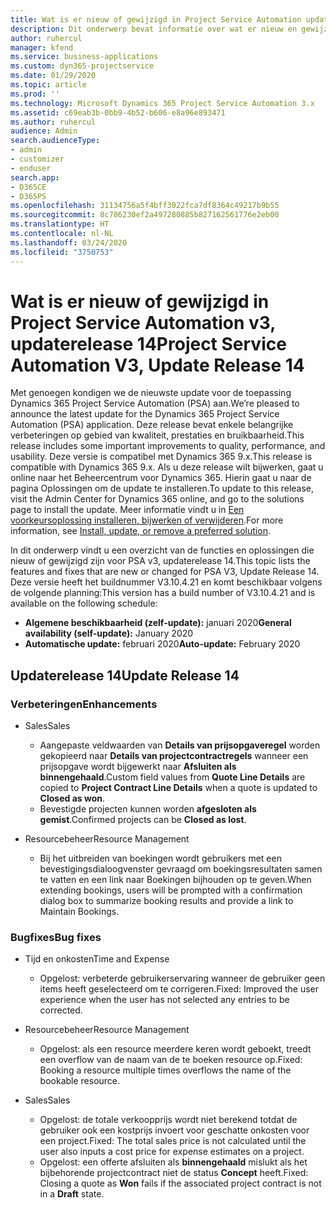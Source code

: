 ```yaml
---
title: Wat is er nieuw of gewijzigd in Project Service Automation updaterelease 14, v3
description: Dit onderwerp bevat informatie over wat er nieuw en gewijzigd is in Project Service Automation updaterelease 14, v3.
author: ruhercul
manager: kfend
ms.service: business-applications
ms.custom: dyn365-projectservice
ms.date: 01/29/2020
ms.topic: article
ms.prod: ''
ms.technology: Microsoft Dynamics 365 Project Service Automation 3.x
ms.assetid: c69eab3b-0bb9-4b52-b606-e8a96e893471
ms.author: ruhercul
audience: Admin
search.audienceType:
- admin
- customizer
- enduser
search.app:
- D365CE
- D365PS
ms.openlocfilehash: 31134756a5f4bff3022fca7df8364c49217b9b55
ms.sourcegitcommit: 8c786230ef2a497280885b827162561776e2eb00
ms.translationtype: HT
ms.contentlocale: nl-NL
ms.lasthandoff: 03/24/2020
ms.locfileid: "3750753"
---
```

# <a name="project-service-automation-v3-update-release-14"></a><span data-ttu-id="eda81-103">Wat is er nieuw of gewijzigd in Project Service Automation v3, updaterelease 14</span><span class="sxs-lookup"><span data-stu-id="eda81-103">Project Service Automation V3, Update Release 14</span></span>
<span data-ttu-id="eda81-104">Met genoegen kondigen we de nieuwste update voor de toepassing Dynamics 365 Project Service Automation (PSA) aan.</span><span class="sxs-lookup"><span data-stu-id="eda81-104">We’re pleased to announce the latest update for the Dynamics 365 Project Service Automation (PSA) application.</span></span> <span data-ttu-id="eda81-105">Deze release bevat enkele belangrijke verbeteringen op gebied van kwaliteit, prestaties en bruikbaarheid.</span><span class="sxs-lookup"><span data-stu-id="eda81-105">This release includes some important improvements to quality, performance, and usability.</span></span> <span data-ttu-id="eda81-106">Deze versie is compatibel met Dynamics 365 9.x.</span><span class="sxs-lookup"><span data-stu-id="eda81-106">This release is compatible with Dynamics 365 9.x.</span></span> <span data-ttu-id="eda81-107">Als u deze release wilt bijwerken, gaat u online naar het Beheercentrum voor Dynamics 365. Hierin gaat u naar de pagina Oplossingen om de update te installeren.</span><span class="sxs-lookup"><span data-stu-id="eda81-107">To update to this release, visit the Admin Center for Dynamics 365 online, and go to the solutions page to install the update.</span></span> <span data-ttu-id="eda81-108">Meer informatie vindt u in [Een voorkeursoplossing installeren, bijwerken of verwijderen](https://docs.microsoft.com/power-platform/admin/install-remove-preferred-solution).</span><span class="sxs-lookup"><span data-stu-id="eda81-108">For more information, see [Install, update, or remove a preferred solution](https://docs.microsoft.com/power-platform/admin/install-remove-preferred-solution).</span></span>

<span data-ttu-id="eda81-109">In dit onderwerp vindt u een overzicht van de functies en oplossingen die nieuw of gewijzigd zijn voor PSA v3, updaterelease 14.</span><span class="sxs-lookup"><span data-stu-id="eda81-109">This topic lists the features and fixes that are new or changed for PSA V3, Update Release 14.</span></span> <span data-ttu-id="eda81-110">Deze versie heeft het buildnummer V3.10.4.21 en komt beschikbaar volgens de volgende planning:</span><span class="sxs-lookup"><span data-stu-id="eda81-110">This version has a build number of V3.10.4.21 and is available on the following schedule:</span></span>

- <span data-ttu-id="eda81-111">**Algemene beschikbaarheid (zelf-update):** januari 2020</span><span class="sxs-lookup"><span data-stu-id="eda81-111">**General availability (self-update):** January 2020</span></span>
- <span data-ttu-id="eda81-112">**Automatische update:** februari 2020</span><span class="sxs-lookup"><span data-stu-id="eda81-112">**Auto-update:** February 2020</span></span>

## <a name="update-release-14"></a><span data-ttu-id="eda81-113">Updaterelease 14</span><span class="sxs-lookup"><span data-stu-id="eda81-113">Update Release 14</span></span>

### <a name="enhancements"></a><span data-ttu-id="eda81-114">Verbeteringen</span><span class="sxs-lookup"><span data-stu-id="eda81-114">Enhancements</span></span>

- <span data-ttu-id="eda81-115">Sales</span><span class="sxs-lookup"><span data-stu-id="eda81-115">Sales</span></span>

     - <span data-ttu-id="eda81-116">Aangepaste veldwaarden van **Details van prijsopgaveregel** worden gekopieerd naar **Details van projectcontractregels** wanneer een prijsopgave wordt bijgewerkt naar **Afsluiten als binnengehaald**.</span><span class="sxs-lookup"><span data-stu-id="eda81-116">Custom field values from **Quote Line Details** are copied to **Project Contract Line Details** when a quote is updated to **Closed as won**.</span></span>
     - <span data-ttu-id="eda81-117">Bevestigde projecten kunnen worden **afgesloten als gemist**.</span><span class="sxs-lookup"><span data-stu-id="eda81-117">Confirmed projects can be **Closed as lost**.</span></span>

- <span data-ttu-id="eda81-118">Resourcebeheer</span><span class="sxs-lookup"><span data-stu-id="eda81-118">Resource Management</span></span>

     - <span data-ttu-id="eda81-119">Bij het uitbreiden van boekingen wordt gebruikers met een bevestigingsdialoogvenster gevraagd om boekingsresultaten samen te vatten en een link naar Boekingen bijhouden op te geven.</span><span class="sxs-lookup"><span data-stu-id="eda81-119">When extending bookings, users will be prompted with a confirmation dialog box to summarize booking results and provide a link to Maintain Bookings.</span></span>


### <a name="bug-fixes"></a><span data-ttu-id="eda81-120">Bugfixes</span><span class="sxs-lookup"><span data-stu-id="eda81-120">Bug fixes</span></span>

- <span data-ttu-id="eda81-121">Tijd en onkosten</span><span class="sxs-lookup"><span data-stu-id="eda81-121">Time and Expense</span></span>

     - <span data-ttu-id="eda81-122">Opgelost: verbeterde gebruikerservaring wanneer de gebruiker geen items heeft geselecteerd om te corrigeren.</span><span class="sxs-lookup"><span data-stu-id="eda81-122">Fixed: Improved the user experience when the user has not selected any entries to be corrected.</span></span>

- <span data-ttu-id="eda81-123">Resourcebeheer</span><span class="sxs-lookup"><span data-stu-id="eda81-123">Resource Management</span></span>

     - <span data-ttu-id="eda81-124">Opgelost: als een resource meerdere keren wordt geboekt, treedt een overflow van de naam van de te boeken resource op.</span><span class="sxs-lookup"><span data-stu-id="eda81-124">Fixed: Booking a resource multiple times overflows the name of the bookable resource.</span></span>

- <span data-ttu-id="eda81-125">Sales</span><span class="sxs-lookup"><span data-stu-id="eda81-125">Sales</span></span>

     - <span data-ttu-id="eda81-126">Opgelost: de totale verkoopprijs wordt niet berekend totdat de gebruiker ook een kostprijs invoert voor geschatte onkosten voor een project.</span><span class="sxs-lookup"><span data-stu-id="eda81-126">Fixed: The total sales price is not calculated until the user also inputs a cost price for expense estimates on a project.</span></span>
     - <span data-ttu-id="eda81-127">Opgelost: een offerte afsluiten als **binnengehaald** mislukt als het bijbehorende projectcontract niet de status **Concept** heeft.</span><span class="sxs-lookup"><span data-stu-id="eda81-127">Fixed: Closing a quote as **Won** fails if the associated project contract is not in a **Draft** state.</span></span>

